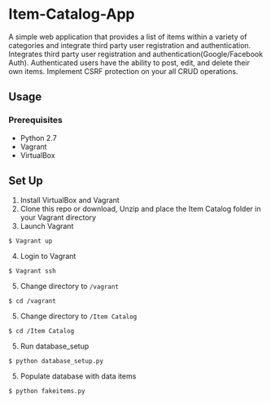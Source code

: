 # Item-Catalog-App
A simple web application that provides a list of items within a variety of categories and integrate third party user registration and authentication. Integrates third party user registration and authentication(Google/Facebook Auth). 
Authenticated users have the ability to post, edit, and delete their own items.
Implement CSRF protection on your all CRUD operations.

## Usage

### Prerequisites
* Python 2.7
* Vagrant
* VirtualBox

### 
## Set Up
1. Install VirtualBox and Vagrant
2. Clone this repo or download, Unzip and place the Item Catalog folder in your Vagrant directory
3. Launch Vagrant
```
$ Vagrant up 
```
4. Login to Vagrant
```
$ Vagrant ssh
```
5. Change directory to `/vagrant`
```
$ cd /vagrant
```
5. Change directory to `/Item Catalog `
```
$ cd /Item Catalog 
```
5. Run database_setup 
```
$ python database_setup.py
```
5. Populate database with data items
```
$ python fakeitems.py
```
